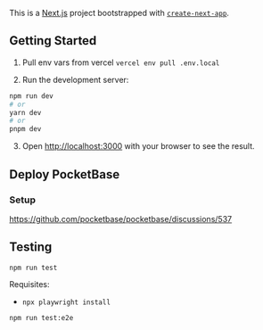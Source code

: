 This is a [Next.js](https://nextjs.org/) project bootstrapped with
[`create-next-app`](https://github.com/vercel/next.js/tree/canary/packages/create-next-app).

## Getting Started

1. Pull env vars from vercel `vercel env pull .env.local`

2. Run the development server:

```bash
npm run dev
# or
yarn dev
# or
pnpm dev
```

3. Open [http://localhost:3000](http://localhost:3000) with your browser to see
   the result.

## Deploy PocketBase

### Setup

https://github.com/pocketbase/pocketbase/discussions/537

## Testing

`npm run test`

Requisites:

- `npx playwright install`

`npm run test:e2e`
